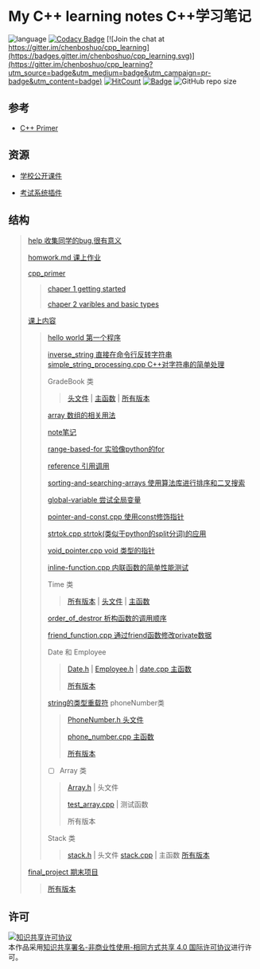 # My C++ learning notes C++学习笔记

![language](https://img.shields.io/badge/language-c++-DeepPink.svg)
[![Codacy Badge](https://api.codacy.com/project/badge/Grade/0161e45ea9534d5db6674a716393313a)](https://app.codacy.com/app/chenboshuo/cpp_learning?utm_source=github.com&utm_medium=referral&utm_content=chenboshuo/cpp_learning&utm_campaign=Badge_Grade_Settings)
[![Join the chat at https://gitter.im/chenboshuo/cpp_learning](https://badges.gitter.im/chenboshuo/cpp_learning.svg)](https://gitter.im/chenboshuo/cpp_learning?utm_source=badge&utm_medium=badge&utm_campaign=pr-badge&utm_content=badge)
[![HitCount](http://hits.dwyl.io/chenboshuo/cpp_learning.svg)](http://hits.dwyl.io/chenboshuo/cpp_learning)
[![Badge](https://img.shields.io/badge/link-996.icu-red.svg)](https://996.icu/#/zh_CN)
![GitHub repo size](https://img.shields.io/github/repo-size/chenboshuo/cpp_learning.svg)

## 参考
-   [C++ Primer](https://m.tb.cn/h.3IxqiS9)

## 资源
-   [学校公开课件](https://www.lanzous.com/i377dbg)

-   [考试系统插件](https://files.gitter.im/xaufe/cpp/uwpa/CBTESv7RichClientAddin_7.19.420.exe)
## 结构
> [help 收集同学的bug,很有意义](./help)
>
> [homwork.md 课上作业](./homework.md)
>
> [cpp_primer](./cpp_primer/)
>
>> [chaper 1 getting started](./cpp_primer/chaper_1_getting_started)
>>
>> [chaper 2 varibles and basic types](./cpp_primer/chaper_2_varibles_and_basic_types)
>
> [课上内容](./the_content_of_class)
>> [hello world 第一个程序](./the_content_of_class/hello_world.cpp)
>>
>>[inverse_string 直接在命令行反转字符串](./the_content_of_class./inverse_string.cpp)
>> [simple_string_processing.cpp C++对字符串的简单处理](./the_content_of_class./simple_string_processing.cpp)
>>
>> GradeBook 类
>>> [头文件](./the_content_of_class/GradeBook.cpp) |
>>> [主函数](./the_content_of_class/Gradebook.h) |
>>> [所有版本](https://github.com/chenboshuo/cpp_learning/commits/master/the_content_of_class/GradeBook.cpp)
>>
>> [array 数组的相关用法](./the_content_of_class/array.cpp)
>>
>> [note笔记](./the_content_of_class/note)
>>
>> [range-based-for 实验像python的for](./the_content_of_class/range-based-for.cpp)
>>
>> [reference 引用调用](./the_content_of_class/reference.cpp)
>>
>> [sorting-and-searching-arrays 使用算法库进行排序和二叉搜索](./the_content_of_class/sorting-and-searching-arrays.cpp)
>>
>> [global-variable 尝试全局变量](./the_content_of_class/global-variable.cpp)
>>
>> [pointer-and-const.cpp 使用const修饰指针](https://github.com/chenboshuo/cpp_learning/commits/ce078744fb17115991f4111dcecce23ce039bca4/the_content_of_class/pointer-and-const.cpp)
>>
>> [strtok.cpp strtok(类似于python的split分词)的应用](./the_content_of_class/strtok.cpp)
>>
>> [void_pointer.cpp void 类型的指针](./the_content_of_class/void_pointer.cpp)
>>
>> [inline-function.cpp 内联函数的简单性能测试](./the_content_of_class/inline-function.cpp)
>>
>> Time 类
>>> [所有版本](https://github.com/chenboshuo/cpp_learning/commits/master/the_content_of_class/Time.h) |
>>> [头文件](./the_content_of_class/Time.h)  |
>>> [主函数](./the_content_of_class/time.cpp)
>>
>> [order_of_destror 析构函数的调用顺序](./the_content_of_class/order_of_destror.cpp)
>>
>> [friend_function.cpp 通过friend函数修改private数据](./the_content_of_class/friend_function.cpp)
>>
>> Date 和 Employee
>>> [Date.h](./the_content_of_class/Date.h) |
>>> [Employee.h](./) |
>>> [date.cpp 主函数](./the_content_of_class/date.cpp)
>>>
>>> [所有版本](https://github.com/chenboshuo/cpp_learning/commits/master/the_content_of_class/date.cpp)
>>
>> [string的类型重载符](./the_content_of_class/string.cpp)
>> phoneNumber类
>>> [PhoneNumber.h 头文件](./the_content_of_class/PhoneNumber.h)
>>>
>>> [phone_number.cpp 主函数](./the_content_of_class/phone_number.cpp)
>>>
>>> [所有版本](https://github.com/chenboshuo/cpp_learning/commits/master/the_content_of_class/phone_number.cpp)
>>
>> -   [ ] Array 类
>>
>>> [Array.h](./the_content_of_class/Array.h) | 头文件
>>>
>>> [test_array.cpp](./the_content_of_class/test_array.cpp) | 测试函数
>>>
>>> 所有版本
>>
>> Stack 类
>>> [stack.h](./the_content_of_class/stack.h) | 头文件
>>> [stack.cpp](./the_content_of_class/stack.cpp) | 主函数
>>> [所有版本](https://github.com/chenboshuo/cpp_learning/commits/master/the_content_of_class/stack.h)
>
>  [final_project 期末项目](./final_project)
>> [所有版本](https://github.com/chenboshuo/cpp_learning/commits/dev/final_project)

## 许可
<a rel="license" href="http://creativecommons.org/licenses/by-nc-sa/4.0/"><img alt="知识共享许可协议" style="border-width:0" src="https://i.creativecommons.org/l/by-nc-sa/4.0/88x31.png" /></a><br />本作品采用<a rel="license" href="http://creativecommons.org/licenses/by-nc-sa/4.0/">知识共享署名-非商业性使用-相同方式共享 4.0 国际许可协议</a>进行许可。

